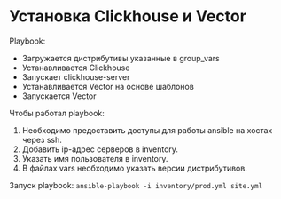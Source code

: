 # Установка Сlickhouse и Vector
Playbook:

- Загружается дистрибутивы указанные в group_vars
- Устанавливается Clickhouse
- Запускает clickhouse-server
- Устанавливается Vector на основе шаблонов
- Запускается Vector

Чтобы работал playbook:

1. Необходимо предоставить доступы для работы ansible на хостах через ssh.
2. Добавить ip-адрес серверов в inventory.
3. Указать имя пользователя в inventory.
4. В файлах vars необходимо указать версии дистрибутивов.

Запуск playbook:
`ansible-playbook -i inventory/prod.yml site.yml`


